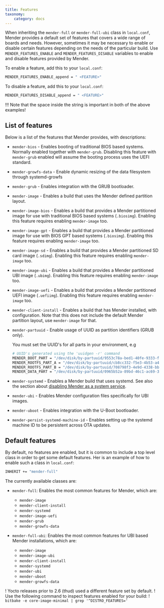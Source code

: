 ```yaml
---
title: Features
taxonomy:
    category: docs
---
```


When inheriting the `mender-full` or `mender-full-ubi` class in `local.conf`,
Mender provides a default set of features that covers a wide range of boards and
needs. However, sometimes it may be necessary to enable or disable certain
features depending on the needs of the particular build. Use
`MENDER_FEATURES_ENABLE` and `MENDER_FEATURES_DISABLE` variables to enable and
disable features provided by Mender.

To enable a feature, add this to your `local.conf`:

```bash
MENDER_FEATURES_ENABLE_append = " <FEATURE>"
```

To disable a feature, add this to your `local.conf`:

```bash
MENDER_FEATURES_DISABLE_append = " <FEATURE>"
```

!!! Note that the space inside the string is important in both of the above examples!


## List of features

Below is a list of the features that Mender provides, with descriptions:

* `mender-bios` - Enables booting of traditional BIOS based systems. Normally
  enabled together with `mender-grub`. Disabling this feature with `mender-grub`
  enabled will assume the booting process uses the UEFI standard.

* `mender-growfs-data` - Enable dynamic resizing of the data filesystem through systemd-growfs

* `mender-grub` - Enables integration with the GRUB bootloader.

* `mender-image` - Enables a build that uses the Mender defined partition
  layout.

* `mender-image-bios` - Enables a build that provides a Mender partitioned image
  for use with traditional BIOS based systems (`.biosimg`). Enabling this
  feature requires enabling `mender-image` too.

* `mender-image-gpt` - Enables a build that provides a Mender partitioned image
  for use with BIOS GPT based systems (`.biosimg`). Enabling this feature
  requires enabling `mender-image` too.

* `mender-image-sd` - Enables a build that provides a Mender partitioned SD card
  image (`.sdimg`). Enabling this feature requires enabling `mender-image` too.

* `mender-image-ubi` - Enables a build that provides a Mender partitioned UBI
  image (`.ubimg`). Enabling this feature requires enabling `mender-image` too.

* `mender-image-uefi` - Enables a build that provides a Mender partitioned UEFI
  image (`.uefiimg`). Enabling this feature requires enabling `mender-image` too.

* `mender-client-install` - Enables a build that has Mender installed, with
  configuration. Note that this does not include the default Mender partition
  layout, use `mender-image` for that.

* `mender-partuuid` - Enable usage of UUID as partition identifiers (GRUB only).

    You must set the UUID's for all parts in your environment, e.g

    ```bash
    # UUID's generated using the 'uuidgen -r' command
    MENDER_BOOT_PART = "/dev/disk/by-partuuid/9553c78a-bed1-40fe-9333-f7409e0585e5"
    MENDER_ROOTFS_PART_A = "/dev/disk/by-partuuid/cb8cc332-f5e3-4b53-a489-13d3a8dd5768"
    MENDER_ROOTFS_PART_B = "/dev/disk/by-partuuid/708798f3-4e9d-4338-bb69-bc92e0b51efb"
    MENDER_DATA_PART = "/dev/disk/by-partuuid/0965b52a-89bd-46c1-ac69-3b27fb6c2aae"
    ```

* `mender-systemd` - Enables a Mender build that uses systemd. See also the
  section about [disabling Mender as a system
  service](../../05.Customize-Mender/docs.md#disabling-mender-as-a-system-service).

* `mender-ubi` - Enables Mender configuration files specifically for UBI images.

* `mender-uboot` - Enables integration with the U-Boot bootloader.

* `mender-persist-systemd-machine-id` - Enables setting up the systemd machine
  ID to be persistent across OTA updates.

## Default features

By default, no features are enabled, but it is common to include a top level
class in order to get some default features. Her is an example of how to enable
such a class in `local.conf`:

```bash
INHERIT += "mender-full"
```

The currently available classes are:

* `mender-full`: Enables the most common features for Mender, which are:
    * `mender-image`
    * `mender-client-install`
    * `mender-systemd`
    * `mender-image-uefi`
    * `mender-grub`
    * `mender-growfs-data`

* `mender-full-ubi`: Enables the most common features for UBI based Mender
  installations, which are:
    * `mender-image`
    * `mender-image-ubi`
    * `mender-client-install`
    * `mender-systemd`
    * `mender-ubi`
    * `mender-uboot`
    * `mender-growfs-data`

<!--AUTOVERSION: "Yocto releases prior to 2.6 (%)"/ignore-->
! Yocto releases prior to 2.6 (thud) used a different feature set by default.
! Use the following command to inspect features enabled for your build:
! `bitbake -e core-image-minimal | grep '^DISTRO_FEATURES='`
